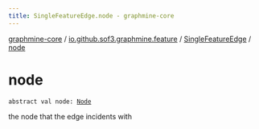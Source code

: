 ```yaml
---
title: SingleFeatureEdge.node - graphmine-core
---
```


[graphmine-core](../../index.html) / [io.github.sof3.graphmine.feature](../index.html) / [SingleFeatureEdge](index.html) / [node](./node.html)

# node

`abstract val node: `[`Node`](index.html#Node)

the node that the edge incidents with

